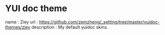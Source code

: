 YUI doc theme
==============================
name         : Ziey
url          : https://github.com/zemzheng/_setting/tree/master/yuidoc-themes/ziey
description  : My default yuidoc skins.

